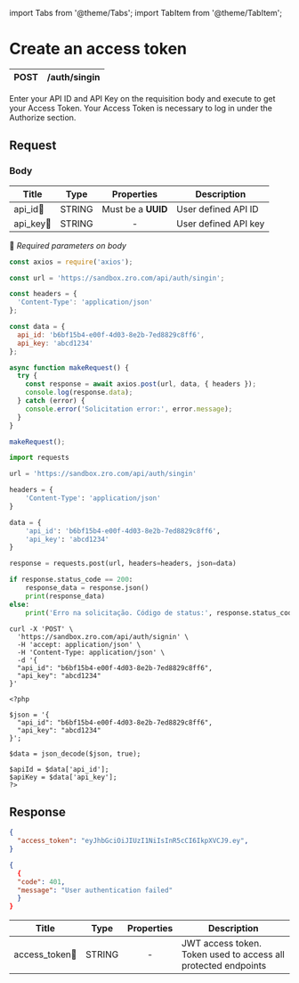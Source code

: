 import Tabs from '@theme/Tabs';
import TabItem from '@theme/TabItem';

# Create an access token

| POST      | /auth/singin |
| --------- | ------------ |

Enter your API ID and API Key on the requisition body and execute to get your Access Token. Your Access Token is necessary to log in under the Authorize section.

## Request

### Body

 Title                         | Type       | Properties             |Description          |
| -----------------------------| :---------:|:----------------------:|---------------------|
| api_id:small_orange_diamond: | STRING     | Must be a **UUID**     |User defined API ID  |
| api_key:small_orange_diamond:| STRING     | -                      |User defined API key |

:small_orange_diamond: *Required parameters on body*



<Tabs>
<TabItem value="js" label="NodeJS">

```js title=Axios
const axios = require('axios');

const url = 'https://sandbox.zro.com/api/auth/singin';

const headers = {
  'Content-Type': 'application/json'
};

const data = {
  api_id: 'b6bf15b4-e00f-4d03-8e2b-7ed8829c8ff6',
  api_key: 'abcd1234'
};

async function makeRequest() {
  try {
    const response = await axios.post(url, data, { headers });
    console.log(response.data);
  } catch (error) {
    console.error('Solicitation error:', error.message);
  }
}

makeRequest();
```
</TabItem>
<TabItem value="py" label="Python">

```python title=Requests
import requests

url = 'https://sandbox.zro.com/api/auth/singin'

headers = {
    'Content-Type': 'application/json'
}

data = {
    'api_id': 'b6bf15b4-e00f-4d03-8e2b-7ed8829c8ff6',
    'api_key': 'abcd1234'
}

response = requests.post(url, headers=headers, json=data)

if response.status_code == 200:
    response_data = response.json()
    print(response_data)
else:
    print('Erro na solicitação. Código de status:', response.status_code)

```
</TabItem>
<TabItem value="shell" label="Shell">

```shell title=CURL
curl -X 'POST' \
  'https://sandbox.zro.com/api/auth/signin' \
  -H 'accept: application/json' \
  -H 'Content-Type: application/json' \
  -d '{
  "api_id": "b6bf15b4-e00f-4d03-8e2b-7ed8829c8ff6",
  "api_key": "abcd1234"
}'
```
</TabItem>
<TabItem value="php" label="PHP">

```shell title=CURL
<?php

$json = '{
  "api_id": "b6bf15b4-e00f-4d03-8e2b-7ed8829c8ff6",
  "api_key": "abcd1234"
}';

$data = json_decode($json, true);

$apiId = $data['api_id'];
$apiKey = $data['api_key'];
?>

```
</TabItem>
</Tabs>


## Response

<Tabs>
<TabItem value="200" label="200">

```json  title=/auth/singin
{
  "access_token": "eyJhbGciOiJIUzI1NiIsInR5cCI6IkpXVCJ9.ey",
}
```
</TabItem>
<TabItem value="401" label="401">

```json  title=/auth/singin
{
  {
  "code": 401,
  "message": "User authentication failed"
  }
}
```
</TabItem>
</Tabs>


 Title                               | Type       | Properties             |Description                                                    |
| -----------------------------------| :---------:|:----------------------:|---------------------------------------------------------------|
| access_token:small_orange_diamond: | STRING     | -                      |JWT access token. Token used to access all protected endpoints |
